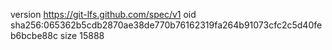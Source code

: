 version https://git-lfs.github.com/spec/v1
oid sha256:065362b5cdb2870ae38de770b76162319fa264b91073cfc2c5d40feb6bcbe88c
size 15888
